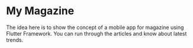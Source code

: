 # My Magazine

The idea here is to show the concept of a mobile app for magazine using Flutter Framework. You can run through the articles and know about latest trends.